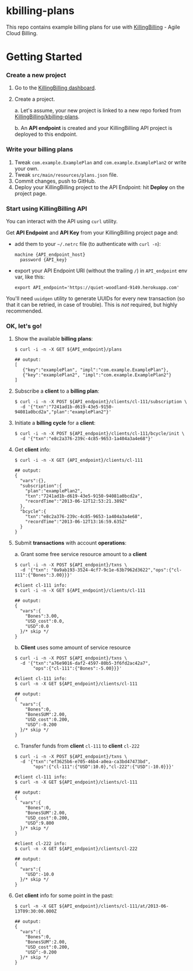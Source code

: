 kbilling-plans
==============
This repo contains example billing plans for use with [KillingBilling](https://www.killingbilling.com/) - Agile Cloud Billing. 

# Getting Started

### Create a new project

1.  Go to the [KillingBilling dashboard](/dashboard).
2.  Create a project.

    a.  Let's assume, your new project is linked to a new repo forked from [KillingBilling/kbilling-plans](https://github.com/KillingBilling/kbilling-plans).

    b.  An **API endpoint** is created and your KillingBilling API project is deployed to this endpoint.

### Write your billing plans

1.  Tweak `com.example.ExamplePlan` and `com.example.ExamplePlan2` or write your own.
2.  Tweak `src/main/resources/plans.json` file.
3.  Commit changes, push to GitHub.
4.  Deploy your KillingBilling project to the API Endpoint: hit **Deploy** on the project page.

### Start using KillingBilling API

You can interact with the API using `curl` utility.

Get **API Endpoint** and **API Key** from your KillingBilling project page and:

*   add them to your `~/.netrc` file (to authenticate with `curl -n`):

        machine {API_endpoint_host}
          password {API_key}

*   export your API Endpoint URI (without the trailing `/`) in `API_endpoint` env var, like this:

        export API_endpoint='https://quiet-woodland-9149.herokuapp.com'


You'll need `uuidgen` utility to generate UUIDs for every new transaction (so that it can be retried, in case of trouble). This is _not_ required, but highly recommended.

### OK, let's go!

1.  Show the available **billing plans**:

        $ curl -i -n -X GET ${API_endpoint}/plans

        ## output:
        [
           {"key":"examplePlan", "impl":"com.example.ExamplePlan"},
           {"key":"examplePlan2", "impl":"com.example.ExamplePlan2"}
        ]

2.  Subscribe a **client** to a **billing plan**:

        $ curl -i -n -X POST ${API_endpoint}/clients/cl-111/subscription \
          -d '{"txn":"7241ad1b-d619-43e5-9150-94081a0bcd2a","plan":"examplePlan2"}'

3.  Initiate a **billing cycle** for a **client**:

        $ curl -i -n -X POST ${API_endpoint}/clients/cl-111/bcycle/init \
          -d '{"txn":"e8c2a376-239c-4c85-9653-1a404a3a4e68"}'

4.  Get **client** info:

        $ curl -i -n -X GET {API_endpoint}/clients/cl-111

        ## output:
        {
          "vars":{},
          "subscription":{
            "plan":"examplePlan2",
            "txn":"7241ad1b-d619-43e5-9150-94081a0bcd2a",
            "recordTime":"2013-06-12T12:53:21.389Z"
          },
          "bcycle":{
            "txn":"e8c2a376-239c-4c85-9653-1a404a3a4e68",
            "recordTime":"2013-06-12T13:16:59.635Z"
          }
        }

5.  Submit **transactions** with account **operations**:

    a.  Grant some free service resource amount to a **client**

        $ curl -i -n -X POST ${API_endpoint}/txns \
          -d '{"txn": "0a9ab193-3524-4cf7-9c1e-63b7962d3622","ops":{"cl-111":{"Bones":3.00}}}'

        #client cl-111 info:
        $ curl -i -n -X GET ${API_endpoint}/clients/cl-111

        ## output:
        {
          "vars":{
            "Bones":3.00,
            "USD_cost":0.0,
            "USD":0.0
          }/* skip */
        }

    b.  **Client** uses some amount of service resource

        $ curl -i -n -X POST ${API_endpoint}/txns \
          -d '{"txn":"a76e9016-daf2-4597-80b5-3f6fd2ac42a7",
               "ops":{"cl-111":{"Bones":-5.00}}}'

        #client cl-111 info:
        $ curl -n -X GET ${API_endpoint}/clients/cl-111

        ## output:
        {
          "vars":{
            "Bones":0,
            "BonesSUM":2.00,
            "USD_cost":0.200,
            "USD":-0.200
          }/* skip */
        }

    c.  Transfer funds from **client** `cl-111` to **client** `cl-222`

        $ curl -i -n -X POST ${API_endpoint}/txns \
          -d '{"txn":"ef3625b6-e705-46b4-a0ea-ca3bd47473bd",
               "ops":{"cl-111":{"USD":10.0},"cl-222":{"USD":-10.0}}}'

        #client cl-111 info:
        $ curl -n -X GET ${API_endpoint}/clients/cl-111

        ## output:
        {
          "vars":{
            "Bones":0,
            "BonesSUM":2.00,
            "USD_cost":0.200,
            "USD":9.800
          }/* skip */
        }

        #client cl-222 info:
        $ curl -n -X GET ${API_endpoint}/clients/cl-222

        ## output:
        {
          "vars":{
            "USD":-10.0
          }/* skip */
        }

6.  Get **client** info for some point in the past:

        $ curl -n -X GET ${API_endpoint}/clients/cl-111/at/2013-06-13T09:30:00.000Z

        ## output:
        {
          "vars":{
            "Bones":0,
            "BonesSUM":2.00,
            "USD_cost":0.200,
            "USD":-0.200
          }/* skip */
        }
